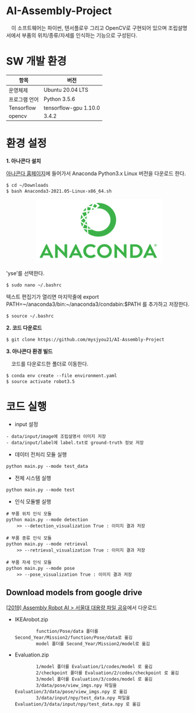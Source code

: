 # AI-Assembly-Project
　이 소프트웨어는 파이썬, 텐서플로우 그리고 OpenCV로 구현되어 있으며 조립설명서에서 부품의 위치/종류/자세를 인식하는 기능으로 구성된다.

# SW 개발 환경
<table>
    <thead>
        <tr>
            <th>항목</th>
            <th>버전</th>
        </tr>
    </thead>
    <tbody>
        <tr>
            <td>운영체제</td>
            <td>Ubuntu 20.04 LTS</td>
        </tr>
        <tr>
            <td>프로그램 언어</td>
            <td>Python 3.5.6</td>
        </tr>
        <tr>
            <td>Tensorflow</td>
            <td>tensorflow-gpu 1.10.0</td>
        </tr>
        <tr>
            <td>opencv</td>
            <td>3.4.2</td>
        </tr>        
    </tbody>
</table>

# 환경 설정

**1. 아나콘다 설치**

[아나콘다 홈페이지](https://www.anaconda.com/products/individual)에 들어가서 Anaconda Python3.x Linux 버전을 다운로드 한다.

```
$ cd ~/Downloads
$ bash Anaconda3-2021.05-Linux-x86_64.sh
```

<div><p align="center"><img src="assets/Anaconda_01.png"></p></div>

'yse'를 선택한다.

```
$ sudo nano ~/.bashrc
```

텍스트 편집기가 열리면 마지막줄에 export PATH=~/anaconda3/bin:~/anaconda3/condabin:$PATH 를 추가하고 저장한다.

```
$ source ~/.bashrc
```

**2. 코드 다운로드**

```
$ git clone https://github.com/mysjyou21/AI-Assembly-Project
```

**3. 아나콘다 환경 빌드**

　코드를 다운로드한 폴더로 이동한다.
 
```
$ conda env create --file environment.yaml
$ source activate robot3.5
```

# 코드 실행

* input 설정
```
- data/input/image에 조립설명서 이미지 저장
- data/input/label에 label.txt로 ground-truth 정보 저장
```

* 데이터 전처리 모듈 실행
```
python main.py --mode test_data
```

* 전체 시스템 실행
```
python main.py --mode test
```

* 인식 모듈별 실행
```
# 부품 위치 인식 모듈
python main.py --mode detection
    >> --detection_visualization True : 이미지 결과 저장
    
# 부품 종류 인식 모듈
python main.py --mode retrieval
    >> --retrieval_visualization True : 이미지 결과 저장
    
# 부품 자세 인식 모듈
python main.py --mode pose
    >> --pose_visualization True : 이미지 결과 저장
```
## Download models from google drive

[[2019] Assembly Robot AI > 서울대 대용량 파일 공유](https://drive.google.com/drive/folders/1iMKuNfvyc5x8pfoO2DiyxCkWfwr13Jw0)에서 다운로드

* IKEArobot.zip

              function/Pose/data 폴더를 Second_Year/Mission2/function/Pose/data로 옮김
              model 폴더를 Second_Year/Mission2/model로 옮김

* Evaluation.zip

              1/model 폴더를 Evaluation/1/codes/model 로 옮김
              2/checkpoint 폴더를 Evaluation/2/codes/checkpoint 로 옮김
              3/model 폴더를 Evaluation/3/codes/model 로 옮김
              3/data/pose/view_imgs.npy 파일을 Evaluation/3/data/pose/view_imgs.npy 로 옮김
              3/data/input/npy/test_data.npy 파일을 Evaluation/3/data/input/npy/test_data.npy 로 옮김

